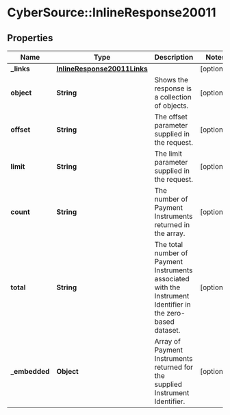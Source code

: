 # CyberSource::InlineResponse20011

## Properties
Name | Type | Description | Notes
------------ | ------------- | ------------- | -------------
**_links** | [**InlineResponse20011Links**](InlineResponse20011Links.md) |  | [optional] 
**object** | **String** | Shows the response is a collection of objects. | [optional] 
**offset** | **String** | The offset parameter supplied in the request. | [optional] 
**limit** | **String** | The limit parameter supplied in the request. | [optional] 
**count** | **String** | The number of Payment Instruments returned in the array. | [optional] 
**total** | **String** | The total number of Payment Instruments associated with the Instrument Identifier in the zero-based dataset. | [optional] 
**_embedded** | **Object** | Array of Payment Instruments returned for the supplied Instrument Identifier. | [optional] 


